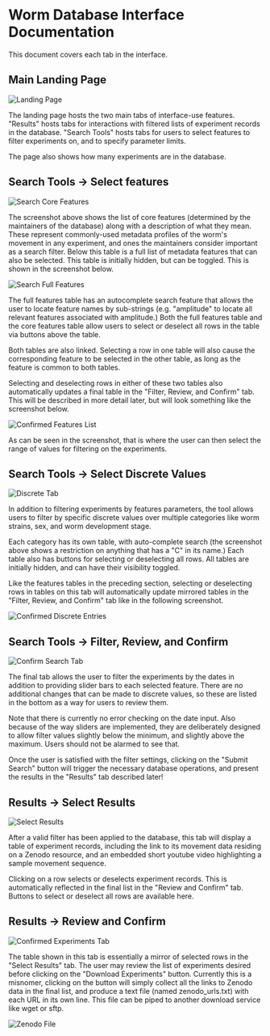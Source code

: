 # Worm Database Interface Documentation

This document covers each tab in the interface.

## Main Landing Page

![Landing Page](screenshots/LandingPage.png)

The landing page hosts the two main tabs of interface-use features. "Results" hosts tabs for interactions with filtered lists of experiment records in the database. "Search Tools" hosts tabs for users to select features to filter experiments on, and to specify parameter limits.

The page also shows how many experiments are in the database.

## Search Tools -> Select features

![Search Core Features](screenshots/SearchCoreFeatures.png)

The screenshot above shows the list of core features (determined by the maintainers of the database) along with a description of what they mean. These represent commonly-used metadata profiles of the worm's movement in any experiment, and ones the maintainers consider important as a search filter. Below this table is a full list of metadata features that can also be selected. This table is initially hidden, but can be toggled. This is shown in the screenshot below.

![Search Full Features](screenshots/FullFeaturesList.png)

The full features table has an autocomplete search feature that allows the user to locate feature names by sub-strings (e.g. "amplitude" to locate all relevant features associated with amplitude.) Both the full features table and the core features table allow users to select or deselect all rows in the table via buttons above the table.

Both tables are also linked. Selecting a row in one table will also cause the corresponding feature to be selected in the other table, as long as the feature is common to both tables.

Selecting and deselecting rows in either of these two tables also automatically updates a final table in the "Filter, Review, and Confirm" tab. This will be described in more detail later, but will look something like the screenshot below.

![Confirmed Features List](screenshots/ConfirmedFeaturesList.png)

As can be seen in the screenshot, that is where the user can then select the range of values for filtering on the experiments.

## Search Tools -> Select Discrete Values

![Discrete Tab](screenshots/FilterAndSelectStrains.png)

In addition to filtering experiments by features parameters, the tool allows users to filter by specific discrete values over multiple categories like worm strains, sex, and worm development stage.

Each category has its own table, with auto-complete search (the screenshot above shows a restriction on anything that has a "C" in its name.) Each table also has buttons for selecting or deselecting all rows. All tables are initially hidden, and can have their visibility toggled.

Like the features tables in the preceding section, selecting or deselecting rows in tables on this tab will automatically update mirrored tables in the "Filter, Review, and Confirm" tab like in the following screenshot.

![Confirmed Discrete Entries](screenshots/ConfirmedDiscreteTables.png)

## Search Tools -> Filter, Review, and Confirm

![Confirm Search Tab](screenshots/ConfirmSearchTab.png)

The final tab allows the user to filter the experiments by the dates in addition to providing slider bars to each selected feature. There are no additional changes that can be made to discrete values, so these are listed in the bottom as a way for users to review them.

Note that there is currently no error checking on the date input. Also because of the way sliders are implemented, they are deliberately designed to allow filter values slightly below the minimum, and slightly above the maximum. Users should not be alarmed to see that.

Once the user is satisfied with the filter settings, clicking on the "Submit Search" button will trigger the necessary database operations, and present the results in the "Results" tab described later!

## Results -> Select Results

![Select Results](screenshots/PreDownloadSelection.png)

After a valid filter has been applied to the database, this tab will display a table of experiment records, including the link to its movement data residing on a Zenodo resource, and an embedded short youtube video highlighting a sample movement sequence.

Clicking on a row selects or deselects experiment records. This is automatically reflected in the final list in the "Review and Confirm" tab. Buttons to select or deselect all rows are available here.

## Results -> Review and Confirm

![Confirmed Experiments Tab](screenshots/FinalExperimentsList.png)

The table shown in this tab is essentially a mirror of selected rows in the "Select Results" tab. The user may review the list of experiments desired before clicking on the "Download Experiments" button. Currently this is a misnomer, clicking on the button will simply collect all the links to Zenodo data in the final list, and produce a text file (named zenodo_urls.txt) with each URL in its own line. This file can be piped to another download service like wget or sftp.

![Zenodo File](screenshots/ZenodoFileDownload.png)
